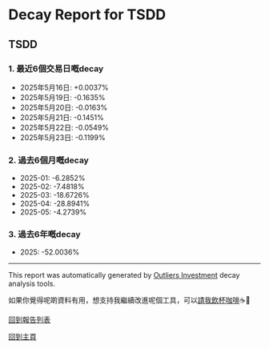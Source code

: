 # Decay Report for TSDD

## TSDD

### 1. 最近6個交易日嘅decay

- 2025年5月16日: +0.0037%
- 2025年5月19日: -0.1635%
- 2025年5月20日: -0.0163%
- 2025年5月21日: -0.1451%
- 2025年5月22日: -0.0549%
- 2025年5月23日: -0.1199%

### 2. 過去6個月嘅decay

- 2025-01: -6.2852%
- 2025-02: -7.4818%
- 2025-03: -18.6726%
- 2025-04: -28.8941%
- 2025-05: -4.2739%

### 3. 過去6年嘅decay

- 2025: -52.0036%

------------------------------
This report was automatically generated by [Outliers Investment](https://outliersecon.github.io/Outliers-Investment/) decay analysis tools.

如果你覺得呢啲資料有用，想支持我繼續改進呢個工具，可以[請我飲杯咖啡](https://buymeacoffee.com/outliersecon)☕🙏

[回到報告列表](https://outliersecon.github.io/Outliers-Investment/reports/reports_public)

[回到主頁](https://outliersecon.github.io/Outliers-Investment/)